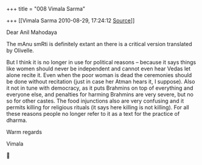 +++
title = "008 Vimala Sarma"

+++
[[Vimala Sarma	2010-08-29, 17:24:12 [Source](https://groups.google.com/g/samskrita/c/s5dEjmePM6A)]]



Dear Anil Mahodaya



The mAnu smRti is definitely extant an there is a critical version translated by Olivelle.

But I think it is no longer in use for political reasons – because it says things like women should never be independent and cannot even hear Vedas let alone recite it. Even when the poor woman is dead the ceremonies should be done without recitation (just in case her Atman hears it, I suppose). Also it not in tune with democracy, as it puts Brahmins on top of everything and everyone else, and penalties for harming Brahmins are very severe, but no so for other castes. The food injunctions also are very confusing and it permits killing for religious rituals (it says here killing is not killing). For all these reasons people no longer refer to it as a text for the practice of dharma.



Warm regards

Vimala



